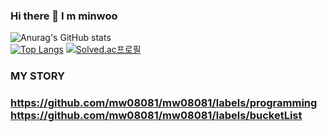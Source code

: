 ### Hi there 👋 I m minwoo

<!--
**mw08081/mw08081** is a ✨ _special_ ✨ repository because its `README.md` (this file) appears on your GitHub profile.

Here are some ideas to get you started:

- 🔭 I’m currently working on ...
- 🌱 I’m currently learning ...
- 👯 I’m looking to collaborate on ...
- 🤔 I’m looking for help with ...
- 💬 Ask me about ...
- 📫 How to reach me: ...
- 😄 Pronouns: ...
- ⚡ Fun fact: ...
-->

![Anurag's GitHub stats](https://github-readme-stats.vercel.app/api?username=mw08081&show_icons=true&theme=radical)  
﻿[![Top Langs](https://github-readme-stats.vercel.app/api/top-langs/?username=mw08081&langs_count=5&layout=compact&theme=dark)](https://github.com/mw08081/mw08081)
 [![Solved.ac프로필](http://mazassumnida.wtf/api/v2/generate_badge?boj=president304)](https://solved.ac/president304)
 　
### MY STORY
### https://github.com/mw08081/mw08081/labels/programming  https://github.com/mw08081/mw08081/labels/bucketList  


